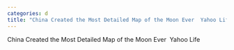 ```yaml
---
categories: d
title: "China Created the Most Detailed Map of the Moon Ever  Yahoo Life"
---
```

China Created the Most Detailed Map of the Moon Ever&nbsp;&nbsp;Yahoo Life
